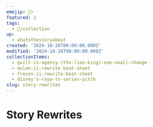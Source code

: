 ```yaml
---
emojip: 👨‍⚕️
featured: 2
tags:
  - 📂/collection
up:
  - whatsthestoryabout
created: '2024-10-26T00:00:00.000Z'
modified: '2024-10-26T00:00:00.000Z'
collectionItems:
  - guilt-is-agency-(the-lion-king)-one-small-change
  - mulan-ii-rewrite-beat-sheet
  - frozen-ii-rewrite-beat-sheet
  - disney's-raya-tv-series-pitch
slug: story-rewrites
---
```

# Story Rewrites
